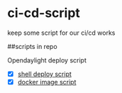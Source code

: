 # ci-cd-script
keep some script for our ci/cd works

##scripts in repo

Opendaylight deploy script

- [x] [shell deploy script](./blob/master/shell/odl/odl-karaf-deploy.sh)
- [x] [docker image script](./blob/master/shell/odl/odl-karaf-deploy.sh)
